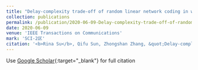 ```yaml
---
title: "Delay-complexity trade-off of random linear network coding in wireless broadcast"
collection: publications
permalink: /publication/2020-06-09-Delay-complexity-trade-off-of-random-linear-network-coding-in-wireless-broadcast
date: 2020-06-09
venue: 'IEEE Transactions on Communications'
mark: 'SCI-2区'
citation: '<b>Rina Su</b>, Qifu Sun, Zhongshan Zhang, &quot;Delay-complexity trade-off of random linear network coding in wireless broadcast.&quot; IEEE Transactions on Communications, 2020.'
---
```

Use [Google Scholar](https://scholar.google.com/scholar?q=Delay+complexity+trade+off+of+random+linear+network+coding+in+wireless+broadcast){:target="_blank"} for full citation